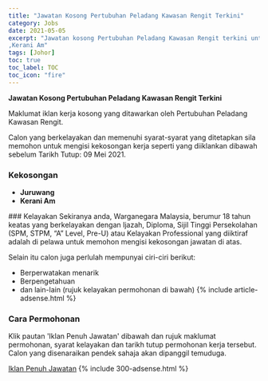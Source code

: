 ```yaml
---
title: "Jawatan Kosong Pertubuhan Peladang Kawasan Rengit Terkini" 
category: Jobs 
date: 2021-05-05 
excerpt: "Jawatan kosong Pertubuhan Peladang Kawasan Rengit terkini untuk kekosongan Juruwang 
,Kerani Am" 
tags: [Johor] 
toc: true 
toc_label: TOC 
toc_icon: "fire" 
--- 
```


**Jawatan Kosong Pertubuhan Peladang Kawasan Rengit Terkini**

Maklumat iklan kerja kosong yang ditawarkan oleh Pertubuhan Peladang Kawasan Rengit. 

Calon yang berkelayakan dan memenuhi syarat-syarat yang ditetapkan sila memohon untuk mengisi kekosongan kerja seperti yang diiklankan dibawah sebelum Tarikh Tutup: 09 Mei 2021. 
### Kekosongan 
<ul>
<li>
<div><b>Juruwang&#160;</b></div>
</li>
<li><strong>Kerani Am&#160;</strong></li>
</ul> 
### Kelayakan 
Sekiranya anda, Warganegara Malaysia, berumur 18 tahun keatas yang berkelayakan dengan Ijazah, Diploma, Sijil Tinggi Persekolahan (SPM, STPM, “A” Level, Pre-U) atau Kelayakan Professional yang diiktiraf adalah di pelawa untuk memohon mengisi kekosongan jawatan di atas.

Selain itu calon juga perlulah mempunyai ciri-ciri berikut:
- Berperwatakan menarik
- Berpengetahuan
- dan lain-lain (rujuk kelayakan permohonan di bawah) 
{% include article-adsense.html %} 
### Cara Permohonan 
Klik pautan 'Iklan Penuh Jawatan' dibawah dan rujuk maklumat permohonan, syarat kelayakan dan tarikh tutup permohonan kerja tersebut.
Calon yang disenaraikan pendek sahaja akan dipanggil temuduga.

<a href="http://infokerjaya.org/pertubuhan-peladang-kawasan-rengit/" class="btn btn--info" target="_blank" rel="nofollow noopenner">Iklan Penuh Jawatan</a> 
{% include 300-adsense.html %} 